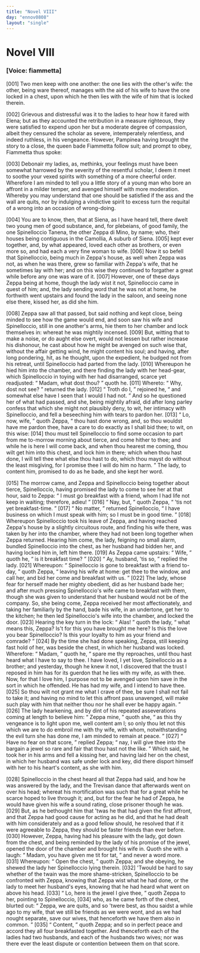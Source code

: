 ```yaml
---
title: "Novel VIII"
day: "ennov0808"
layout: "single"
---
```

<div id="nov0808" type="novella" who="fiammetta">
 <h1>
  Novel VIII
 </h1>
 <argument>
  <p>
   <h3>
    [Voice: fiammetta]
   </h3>
  </p>
  <p>
   <a name="p08080001">
    [001]
   </a>
   Two men keep with one another: the one
	lies with the other's
	wife: the other, being ware thereof, manages with the
	aid of his wife to have the one locked in a chest, upon
	which he then lies with the wife of him that is locked
	therein.
  </p>
 </argument>
 <div3 type="commentary" who="author">
  <p>
   <a name="p08080002">
    [002]
   </a>
   Grievous
   and distressful was it to
      the ladies to hear how it fared
      with Elena; but as they accounted the retribution in a measure
      righteous, they were satisfied to expend upon her but a moderate
      degree of compassion, albeit they censured the scholar as severe,
      intemperately relentless, and indeed ruthless, in his vengeance.
      However, Pampinea having brought the story to a close, the queen
      bade Fiammetta follow suit; and prompt to obey, Fiammetta thus
      spoke:
  </p>
 </div3>
 <div3 type="commentary" who="fiammetta">
  <p>
   <a name="p08080003">
    [003]
   </a>
   Debonair my ladies, as, methinks, your feelings must have
	been somewhat harrowed by the severity of the resentful scholar, I
	deem it meet to soothe your vexed spirits with something of a more
	cheerful order. Wherefore I am minded to tell you a little story of
	a young man who bore an affront in a milder temper, and avenged
	himself with more moderation. Whereby you may understand that
	one should be satisfied if the ass and the wall are quits, nor by
	indulging a vindictive spirit to excess turn the requital of a wrong
	into an occasion of wrong-doing.
  </p>
 </div3>
 <p>
  <a name="p08080004">
   [004]
  </a>
  You are to know, then, that at Siena,
 as I have heard tell, there dwelt two young men of good substance,
 and, for plebeians, of good family, the one Spinelloccio Tanena, the
 other Zeppa di Mino, by name; who, their houses being contiguous
 in the Camollia,
  <note>
   A suburb of Siena.
  </note>
  <a name="p08080005">
   [005]
  </a>
  kept ever together, and, by
 what appeared, loved
 each other as brothers, or even more so, and had each a very fine
  woman to wife.
  <a name="p08080006">
   [006]
  </a>
  Now it so befell that Spinelloccio, being much in
 Zeppa's house, as well when Zeppa was not, as when he was there,
 grew so familiar with Zeppa's wife, that he sometimes lay with her;
 and on this wise they continued to forgather a great while before any
 one was ware of it.
  <a name="p08080007">
   [007]
  </a>
  However, one of these days Zeppa being at
 home, though the lady wist it not, Spinelloccio came in quest of
 him; and, the lady sending word that he was not at home, he forthwith
 went upstairs and found the lady in the saloon, and seeing none
 else there, kissed her, as did she him.
 </p>
 <p>
  <a name="p08080008">
   [008]
  </a>
  Zeppa saw all that passed, but said nothing and kept close, being
 minded to see how the game would end, and soon saw his wife and
 Spinelloccio, still in one another's arms, hie them to her chamber and
 lock themselves in: whereat he was mightily incensed.
  <a name="p08080009">
   [009]
  </a>
  But, witting
 that to make a noise, or do aught else overt, would not lessen but
 rather increase his dishonour, he cast about how he might be avenged
 on such wise that, without the affair getting wind, he might content
 his soul; and having, after long pondering, hit, as he thought, upon
 the expedient, he budged not from his retreat, until Spinelloccio had
 parted from the lady.
  <a name="p08080010">
   [010]
  </a>
  Whereupon he hied him into the chamber,
 and there finding the lady with her head-gear, which Spinelloccio in
 toying with her had disarranged, scarce yet readjusted:
  <q direct="unspecified">
   Madam,
 what dost thou?
  </q>
  quoth he.
  <a name="p08080011">
   [011]
  </a>
  Whereto:
  <q direct="unspecified">
   Why, dost not see?
  </q>
  returned the lady.
  <a name="p08080012">
   [012]
  </a>
  <q direct="unspecified">
   Troth do I,
  </q>
  rejoined he,
  <q direct="unspecified">
   and somewhat else
 have I seen that I would I had not.
  </q>
  And so he questioned her of
 what had passed, and she, being mightily afraid, did after long parley
 confess that which she might not plausibly deny, to wit, her intimacy
 with Spinelloccio, and fell a beseeching him with tears to pardon her.
  <a name="p08080013">
   [013]
  </a>
  <q direct="unspecified">
   Lo, now, wife,
  </q>
  quoth Zeppa,
  <q direct="unspecified">
   thou hast done wrong, and, so thou
 wouldst have me pardon thee, have a care to do exactly as I shall bid
 thee; to wit, on this wise:
   <a name="p08080014">
    [014]
   </a>
   thou must tell Spinelloccio to find some
 occasion to part from me to-morrow morning about tierce, and come
 hither to thee; and while he is here I will come back, and when
 thou hearest me coming, thou wilt get him into this chest, and lock
 him in there; which when thou hast done, I will tell thee what else
 thou hast to do, which thou mayst do without the least misgiving,
 for I promise thee I will do him no harm.
  </q>
  The lady, to content
 him, promised to do as he bade, and she kept her word.
 </p>
 <p>
  <a name="p08080015">
   [015]
  </a>
  The morrow came, and Zeppa and Spinelloccio being together
  about tierce, Spinelloccio, having promised the lady to come to see
 her at that hour, said to Zeppa:
  <q direct="unspecified">
   I must go breakfast with a
 friend, whom I had life not keep in waiting; therefore, adieu!
  </q>
  <a name="p08080016">
   [016]
  </a>
  <q direct="unspecified">
   Nay, but,
  </q>
  quoth Zeppa,
  <q direct="unspecified">
   'tis not yet breakfast-time.
  </q>
  <a name="p08080017">
   [017]
  </a>
  <q direct="unspecified">
   No
 matter,
  </q>
  returned Spinelloccio,
  <q direct="unspecified">
   I have business on which I must
 speak with him; so I must be in good time.
  </q>
  <a name="p08080018">
   [018]
  </a>
  Whereupon Spinelloccio
 took his leave of Zeppa, and having reached Zeppa's house by
 a slightly circuitous route, and finding his wife there, was taken by
 her into the chamber, where they had not been long together when
 Zeppa returned. Hearing him come, the lady, feigning no small
 alarm, bundled Spinelloccio into the chest, as her husband had bidden
 her, and having locked him in, left him there.
  <a name="p08080019">
   [019]
  </a>
  As Zeppa came
 upstairs:
  <q direct="unspecified">
   Wife,
  </q>
  quoth he,
  <q direct="unspecified">
   is it breakfast time?
  </q>
  <a name="p08080020">
   [020]
  </a>
  <q direct="unspecified">
   Ay, husband, 'tis so,
  </q>
  replied the lady.
  <a name="p08080021">
   [021]
  </a>
  Whereupon:
  <q direct="unspecified">
   Spinelloccio is
 gone to breakfast with a friend to-day,
  </q>
  quoth Zeppa,
  <q direct="unspecified">
   leaving his
 wife at home: get thee to the window, and call her, and bid her
 come and breakfast with us.
  </q>
  <a name="p08080022">
   [022]
  </a>
  The lady, whose fear for herself made
 her mighty obedient, did as her husband bade her; and after much
 pressing Spinelloccio's wife came to breakfast with them, though she
 was given to understand that her husband would not be of the company.
 So, she being come, Zeppa received her most affectionately,
 and taking her familiarly by the hand, bade his wife, in an undertone,
 get her to the kitchen; he then led Spinelloccio's wife into the
 chamber, and locked the door.
  <a name="p08080023">
   [023]
  </a>
  Hearing the key turn in the lock:
  <q direct="unspecified">
   Alas!
  </q>
  quoth the lady,
  <q direct="unspecified">
   what means this, Zeppa? Is't for this you
 have brought me here? Is this the love you bear Spinelloccio? Is
 this your loyalty to him as your friend and comrade?
  </q>
  <a name="p08080024">
   [024]
  </a>
  By the time
 she had done speaking, Zeppa, still keeping fast hold of her, was
 beside the chest, in which her husband was locked. Wherefore:
  <q direct="unspecified">
   Madam,
  </q>
  quoth he,
  <q direct="unspecified">
   spare me thy reproaches, until thou hast
 heard what I have to say to thee. I have loved, I yet love, Spinelloccio
 as a brother; and yesterday, though he knew it not, I discovered
 that the trust I reposed in him has for its guerdon that he
 lies with my wife, as with thee. Now, for that I love him, I purpose
 not to be avenged upon him save in the sort in which he
 offended. He has had my wife, and I intend to have thee.
   <a name="p08080025">
    [025]
   </a>
   So thou
 wilt not grant me what I crave of thee, be sure I shall not fail to
 take it; and having no mind to let this affront pass unavenged, will
   make such play with him that neither thou nor he shall ever be
 happy again.
  </q>
  <a name="p08080026">
   [026]
  </a>
  The lady hearkening, and by dint of his repeated
 asseverations coming at length to believe him:
  <q direct="unspecified">
   Zeppa mine,
  </q>
  quoth she,
  <q direct="unspecified">
   as this thy vengeance is to light upon me, well content
 am I; so only thou let not this which we are to do embroil me with
 thy wife, with whom, notwithstanding the evil turn she has done
 me, I am minded to remain at peace.
  </q>
  <a name="p08080027">
   [027]
  </a>
  <q direct="unspecified">
   Have no fear on that
 score,
  </q>
  replied Zeppa;
  <q direct="unspecified">
   nay, I will give thee into the bargain a
 jewel so rare and fair that thou hast not the like.
  </q>
  Which said,
 he took her in his arms and fell a kissing her, and having laid her
 on the chest, in which her husband was safe under lock and key,
 did there disport himself with her to his heart's content, as she with
 him.
 </p>
 <p>
  <a name="p08080028">
   [028]
  </a>
  Spinelloccio in the chest heard all that Zeppa had said, and how
 he was answered by the lady, and the Trevisan dance that afterwards
 went on over his head; whereat his mortification was such that for
 a great while he scarce hoped to live through it; and, but for the fear
 he had of Zeppa, he would have given his wife a sound rating, close
 prisoner though he was.
  <a name="p08080029">
   [029]
  </a>
  But, as he bethought him that 'twas he
 that had given the first affront, and that Zeppa had good cause for
 acting as he did, and that he had dealt with him considerately and
 as a good fellow should, he resolved that if it were agreeable to
 Zeppa, they should be faster friends than ever before.
  <a name="p08080030">
   [030]
  </a>
  However,
 Zeppa, having had his pleasure with the lady, got down from the
 chest, and being reminded by the lady of his promise of the jewel,
 opened the door of the chamber and brought his wife in. Quoth
 she with a laugh:
  <q direct="unspecified">
   Madam, you have given me tit for tat,
  </q>
  and
 never a word more.
  <a name="p08080031">
   [031]
  </a>
  Whereupon:
  <q direct="unspecified">
   Open the chest,
  </q>
  quoth
 Zeppa; and she obeying, he shewed the lady her Spinelloccio lying
 therein.
  <a name="p08080032">
   [032]
  </a>
  'Twould be hard to say whether of the twain was the
 more shame-stricken, Spinelloccio to be confronted with Zeppa,
 knowing that Zeppa wist what he had done, or the lady to meet her
 husband's eyes, knowing that he had heard what went on above his
 head.
  <a name="p08080033">
   [033]
  </a>
  <q direct="unspecified">
   Lo, here is the jewel I give thee,
  </q>
  quoth Zeppa to her,
 pointing to Spinelloccio,
  <a name="p08080034">
   [034]
  </a>
  who, as he came forth of the chest, blurted
 out:
  <q direct="unspecified">
   Zeppa, we are quits, and so 'twere best, as thou saidst a while
 ago to my wife, that we still be friends as we were wont, and as we
 had nought separate, save our wives, that henceforth we have them
   also in common.
  </q>
  <a name="p08080035">
   [035]
  </a>
  <q direct="unspecified">
   Content,
  </q>
  quoth Zeppa; and so in perfect
 peace and accord they all four breakfasted together. And thenceforth
 each of the ladies had two husbands, and each of the husbands two
 wives; nor was there ever the least dispute or contention between
 them on that score.
 </p>
</div>